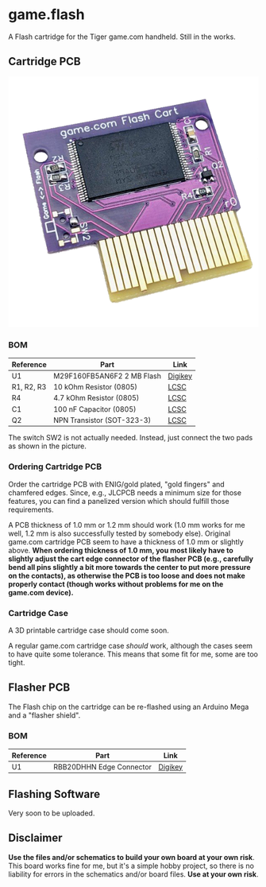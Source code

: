 # game.flash
A Flash cartridge for the Tiger game.com handheld.
Still in the works.

## Cartridge PCB
<img src="./images/cart.png" alt="drawing" width="600"/>

### BOM
| **Reference** | **Part** | **Link** |
|---------|------|------|
|U1 | M29F160FB5AN6F2 2 MB Flash | [Digikey](https://www.digikey.de/en/products/detail/alliance-memory-inc/M29F160FB5AN6F2/12180105)|
|R1, R2, R3 | 10 kOhm Resistor (0805) | [LCSC](https://www.lcsc.com/product-detail/Chip-Resistor-Surface-Mount_UNI-ROYAL-Uniroyal-Elec-0805W8F1002T5E_C17414.html) |
|R4 | 4.7 kOhm Resistor (0805) | [LCSC](https://www.lcsc.com/product-detail/Chip-Resistor-Surface-Mount_UNI-ROYAL-Uniroyal-Elec-0805W8F4701T5E_C17673.html)
|C1 | 100 nF Capacitor (0805) | [LCSC](https://www.lcsc.com/product-detail/Multilayer-Ceramic-Capacitors-MLCC-SMD-SMT_YAGEO-CC0805KRX7R9BB104_C49678.html)
|Q2 | NPN Transistor (SOT-323-3) | [LCSC](https://www.lcsc.com/product-detail/Bipolar-Transistors-BJT_PANJIT-International-MMBT3904W_R1_00001_C142339.html)

The switch SW2 is not actually needed.
Instead, just connect the two pads as shown in the picture.

### Ordering Cartridge PCB
Order the cartridge PCB with ENIG/gold plated, "gold fingers" and chamfered edges.
Since, e.g., JLCPCB needs a minimum size for those features, you can find a panelized version which should fulfill those requirements.

A PCB thickness of 1.0 mm or 1.2 mm should work (1.0 mm works for me well, 1.2 mm is also successfully tested by somebody else).
Original game.com cartridge PCB seem to have a thickness of 1.0 mm or slightly above.
**When ordering thickness of 1.0 mm, you most likely have to slightly adjust the cart edge connector of the flasher PCB (e.g., carefully bend all pins slightly a bit more towards the center to put more pressure on the contacts), as otherwise the PCB is too loose and does not make properly contact (though works without problems for me on the game.com device).**


### Cartridge Case
A 3D printable cartridge case should come soon.

A regular game.com cartridge case *should* work, although the cases seem to have quite some tolerance.
This means that some fit for me, some are too tight.

## Flasher PCB
The Flash chip on the cartridge can be re-flashed using an Arduino Mega and a "flasher shield".

### BOM
| **Reference** | **Part** | **Link** |
|---------|------|------|
|U1 | RBB20DHHN Edge Connector | [Digikey](https://www.digikey.de/en/products/detail/sullins-connector-solutions/RBB20DHHN/927330)


## Flashing Software
Very soon to be uploaded.

## Disclaimer
**Use the files and/or schematics to build your own board at your own risk**.
This board works fine for me, but it's a simple hobby project, so there is no liability for errors in the schematics and/or board files.
**Use at your own risk**.
